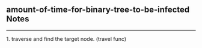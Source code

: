 <h2>amount-of-time-for-binary-tree-to-be-infected Notes</h2><hr>1. traverse and find the target node. (travel func) 


